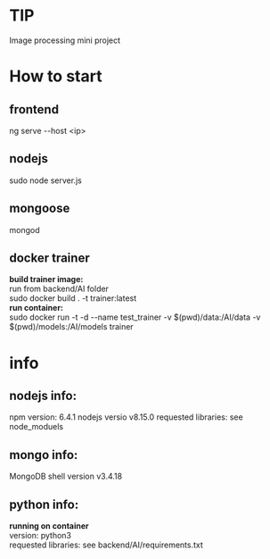 # TIP
Image processing mini project

# How to start
## frontend
ng serve --host \<ip\>
## nodejs
sudo node server.js
## mongoose
mongod
## docker trainer
__build trainer image:__<br />
  run from backend/AI folder<br />
  sudo docker build . -t trainer:latest<br />
__run container:__<br />
  sudo docker run -t -d --name test_trainer -v $(pwd)/data:/AI/data -v $(pwd)/models:/AI/models trainer

# info
## nodejs info:
npm version: 6.4.1
nodejs versio v8.15.0
requested libraries: see node_moduels

## mongo info:
MongoDB shell version v3.4.18

## python info:
__running on container__<br />
version: python3<br />
requested libraries: see backend/AI/requirements.txt
